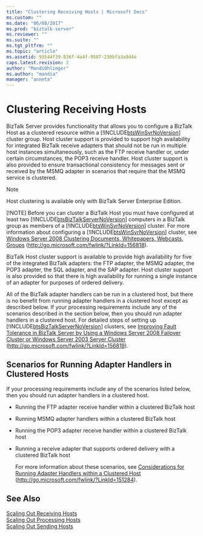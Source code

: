 ```yaml
---
title: "Clustering Receiving Hosts | Microsoft Docs"
ms.custom: ""
ms.date: "06/08/2017"
ms.prod: "biztalk-server"
ms.reviewer: ""
ms.suite: ""
ms.tgt_pltfrm: ""
ms.topic: "article"
ms.assetid: 93544f39-836f-4a4f-9587-230bfa3a9d4e
caps.latest.revision: 2
author: "MandiOhlinger"
ms.author: "mandia"
manager: "anneta"
---
```

# Clustering Receiving Hosts
BizTalk Server provides functionality that allows you to configure a BizTalk Host as a clustered resource within a [!INCLUDE[btsWinSvrNoVersion](../includes/btswinsvrnoversion-md.md)] cluster group. Host cluster support is provided to support high availability for integrated BizTalk receive adapters that should not be run in multiple host instances simultaneously, such as the FTP receive handler or, under certain circumstances, the POP3 receive handler. Host cluster support is also provided to ensure transactional consistency for messages sent or received by the MSMQ adapter in scenarios that require that the MSMQ service is clustered.  
  
> [!NOTE]
>  Host clustering is available only with BizTalk Server Enterprise Edition.  
> 
> [!NOTE]
>  Before you can cluster a BizTalk Host you must have configured at least two [!INCLUDE[btsBizTalkServerNoVersion](../includes/btsbiztalkservernoversion-md.md)] computers in a BizTalk group as members of a [!INCLUDE[btsWinSvrNoVersion](../includes/btswinsvrnoversion-md.md)] cluster. For more information about configuring a [!INCLUDE[btsWinSvrNoVersion](../includes/btswinsvrnoversion-md.md)] cluster, see [Windows Server 2008 Clustering Documents, Whitepapers, Webcasts, Groups](http://go.microsoft.com/fwlink/?LinkId=156818) (<http://go.microsoft.com/fwlink/?LinkId=156818>).  
  
 BizTalk Host cluster support is available to provide high availability for five of the integrated BizTalk adapters: the FTP adapter, the MSMQ adapter, the POP3 adapter, the SQL adapter, and the SAP adapter. Host cluster support is also provided so that there is high availability for running a single instance of an adapter for purposes of ordered delivery.  
  
 All of the BizTalk adapter handlers can be run in a clustered host, but there is no benefit from running adapter handlers in a clustered host except as described below. If your processing requirements include any of the scenarios described in the section below, then you should run adapter handlers in a clustered host. For detailed steps of setting up [!INCLUDE[btsBizTalkServerNoVersion](../includes/btsbiztalkservernoversion-md.md)] clusters, see [Improving Fault Tolerance in BizTalk Server by Using a Windows Server 2008 Failover Cluster or Windows Server 2003 Server Cluster](http://go.microsoft.com/fwlink/?LinkId=156819) (<http://go.microsoft.com/fwlink/?LinkId=156819>).  
  
## Scenarios for Running Adapter Handlers in Clustered Hosts  
 If your processing requirements include any of the scenarios listed below, then you should run adapter handlers in a clustered host.  
  
- Running the FTP adapter receive handler within a clustered BizTalk host  
  
- Running MSMQ adapter handlers within a clustered BizTalk host  
  
- Running the POP3 adapter receive handler within a clustered BizTalk host  
  
- Running a receive adapter that supports ordered delivery with a clustered BizTalk host  
  
  For more information about these scenarios, see [Considerations for Running Adapter Handlers within a Clustered Host](http://go.microsoft.com/fwlink/?LinkId=151284) (http://go.microsoft.com/fwlink/?LinkId=151284).  
  
## See Also  
 [Scaling Out Receiving Hosts](../technical-guides/scaling-out-receiving-hosts.md)   
 [Scaling Out Processing Hosts](../technical-guides/scaling-out-processing-hosts.md)   
 [Scaling Out Sending Hosts](../technical-guides/scaling-out-sending-hosts.md)